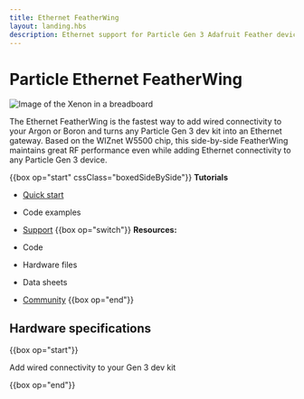 ```yaml
---
title: Ethernet FeatherWing
layout: landing.hbs
description: Ethernet support for Particle Gen 3 Adafruit Feather devices (Argon, Boron)
---
```


# Particle Ethernet FeatherWing

![Image of the Xenon in a breadboard](/assets/images/ethernet-featherwing.jpg)

The Ethernet FeatherWing is the fastest way to add wired connectivity to your Argon or Boron and turns any Particle Gen 3 dev kit into an Ethernet gateway. Based on the WIZnet W5500 chip, this side-by-side FeatherWing maintains great RF performance even while adding Ethernet connectivity to any Particle Gen 3 device.


{{box op="start" cssClass="boxedSideBySide"}}
**Tutorials**
- [Quick start](/quickstart/ethernet/)

- Code examples
- [Support](/support/menu-base/)
{{box op="switch"}}
**Resources:**
- Code
- Hardware files
- Data sheets
- [Community](https://community.particle.io/c/hardware)
{{box op="end"}}

## Hardware specifications
{{box op="start"}}

Add wired connectivity to your Gen 3 dev kit


{{box op="end"}}
